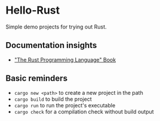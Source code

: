 # Hello-Rust

Simple demo projects for trying out Rust.

## Documentation insights

- ["The Rust Programming Language" Book](https://doc.rust-lang.org/book/title-page.html)

## Basic reminders

- `cargo new <path>` to create a new project in the path
- `cargo build` to build the project
- `cargo run` to run the project's executable
- `cargo check` for a compilation check without build output
